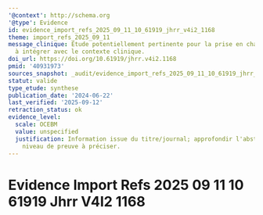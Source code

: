 ```yaml
---
'@context': http://schema.org
'@type': Evidence
id: evidence_import_refs_2025_09_11_10_61919_jhrr_v4i2_1168
theme: import_refs_2025_09_11
message_clinique: Étude potentiellement pertinente pour la prise en charge musculosquelettique;
  à intégrer avec le contexte clinique.
doi_url: https://doi.org/10.61919/jhrr.v4i2.1168
pmid: '40931973'
sources_snapshot: _audit/evidence_import_refs_2025_09_11_10_61919_jhrr_v4i2_1168.json
statut: valide
type_etude: synthese
publication_date: '2024-06-22'
last_verified: '2025-09-12'
retraction_status: ok
evidence_level:
  scale: OCEBM
  value: unspecified
  justification: Information issue du titre/journal; approfondir l'abstract pour précision;
    niveau de preuve à préciser.
---
```

# Evidence Import Refs 2025 09 11 10 61919 Jhrr V4I2 1168

